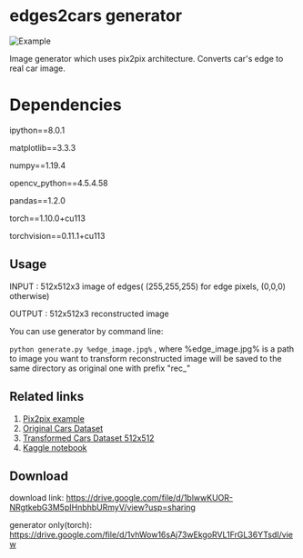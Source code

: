 # edges2cars generator

![Example](https://user-images.githubusercontent.com/40434685/152781187-e99c6d0e-2f34-4b88-b222-868f6ab96bb1.png)

Image generator which uses pix2pix architecture. Converts car's edge to real car image.

# Dependencies
ipython==8.0.1

matplotlib==3.3.3

numpy==1.19.4

opencv_python==4.5.4.58

pandas==1.2.0

torch==1.10.0+cu113

torchvision==0.11.1+cu113
 

## Usage

INPUT : 512x512x3 image of edges( (255,255,255) for edge pixels, (0,0,0) otherwise)

OUTPUT : 512x512x3 reconstructed image


You can use generator by command line:

`python generate.py %edge_image.jpg%` , where %edge_image.jpg% is a path to image you want to transform 
reconstructed image will be saved to the same directory as original one with prefix "rec_"

## Related links
  1. [Pix2pix example](https://learnopencv.com/paired-image-to-image-translation-pix2pix/) 
  2. [Original Cars Dataset](https://www.kaggle.com/jessicali9530/stanford-cars-dataset/code)
  3. [Transformed Cars Dataset 512x512](https://www.kaggle.com/mihailkaraev/cars-edges-512x512?select=output512)
  4. [Kaggle notebook](https://www.kaggle.com/mihailkaraev/cars2edges-512/notebook)

## Download
download link: https://drive.google.com/file/d/1blwwKUOR-NRgtkebG3M5pIHnbhbURmyV/view?usp=sharing

generator only(torch): https://drive.google.com/file/d/1vhWow16sAj73wEkgoRVL1FrGL36YTsdI/view 
